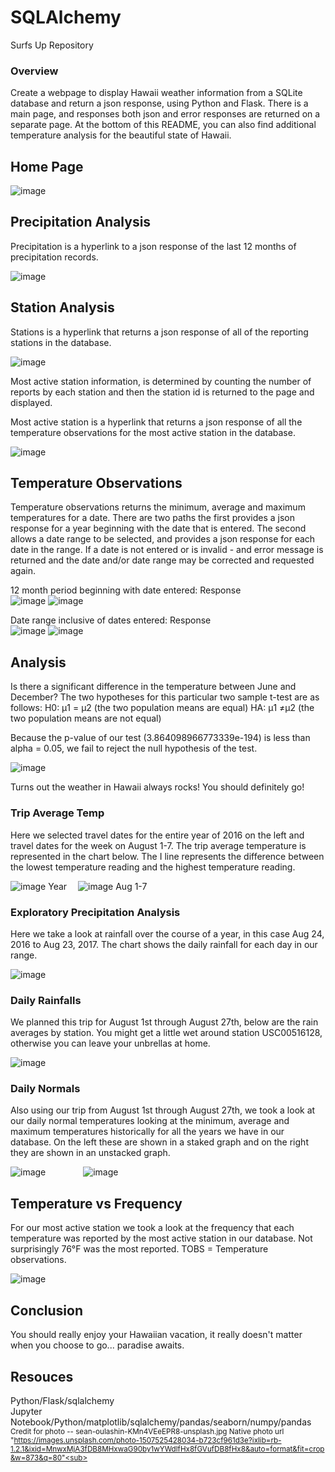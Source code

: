 # SQLAlchemy
Surfs Up Repository 

### Overview

Create a webpage to display Hawaii weather information from a SQLite database and return a json response, using Python and Flask. There is a main page, and responses both json and error responses are returned on a separate page.  At the bottom of this README, you can also find additional temperature analysis for the beautiful state of Hawaii.  

## Home Page 

![image](https://user-images.githubusercontent.com/98897041/169849001-f662375e-fd2b-4217-92ac-b25eb4365dc4.png)

## Precipitation Analysis
Precipitation is a hyperlink to a json response of the last 12 months of precipitation records.

![image](https://user-images.githubusercontent.com/98897041/169850180-fc3157d9-bd08-491e-ba3a-1863d2fd160a.png)

## Station Analysis
Stations is a hyperlink that returns a json response of all of the reporting stations in the database.

![image](https://user-images.githubusercontent.com/98897041/169850652-de98e1f9-817c-4ea3-b0bb-a91ecc7f3c20.png)

Most active station information, is determined by counting the number of reports by each station and then the station id is returned to the page and displayed. 

Most active station is a hyperlink that returns a json response of all the temperature observations for the most active station in the database.

![image](https://user-images.githubusercontent.com/98897041/169851502-797104dc-3b02-4b10-8fdb-c77a44422e9e.png)

## Temperature Observations  

Temperature observations returns the minimum, average and maximum temperatures for a date. There are two paths the first provides a json response for a year beginning with the date that is entered. The second allows a date range to be selected, and provides a json response for each date in the range. If a date is not entered or is invalid - and error message is returned and the date and/or date range may be corrected and requested again. 

12 month period beginning with date entered:      Response  
![image](https://user-images.githubusercontent.com/98897041/169853271-9057aab1-03dc-4415-825b-bc7231b96ffc.png)
![image](https://user-images.githubusercontent.com/98897041/169853401-3bfd6275-de38-414d-9083-6f97c547b665.png)

Date range inclusive of dates entered:            Response  
![image](https://user-images.githubusercontent.com/98897041/169854335-d5a11cd2-b40f-44fe-9166-0542afc1f30f.png)
![image](https://user-images.githubusercontent.com/98897041/169854440-6f7734c5-e9d1-4203-93cf-5cab38254152.png)



## Analysis  

Is there a significant difference in the temperature between June and December?
The two hypotheses for this particular two sample t-test are as follows:
H0: µ1 = µ2 (the two population means are equal)
HA: µ1 ≠µ2 (the two population means are not equal)

Because the p-value of our test (3.864098966773339e-194) is less than alpha = 0.05, we fail to reject the null hypothesis of the test.

![image](https://user-images.githubusercontent.com/98897041/169856331-55969915-66db-40ce-b2e4-a64f5c3e72f9.png)

Turns out the weather in Hawaii always rocks! You should definitely go!

### Trip Average Temp
Here we selected travel dates for the entire year of 2016 on the left and travel dates for the week on August 1-7.
The trip average temperature is represented in the chart below. The I line represents the difference between the lowest temperature reading and the highest temperature reading. 


![image](https://user-images.githubusercontent.com/98897041/169858965-2f61d7c1-c338-499c-a008-b4e2888801a3.png) Year 
![image](https://user-images.githubusercontent.com/98897041/169858988-cfc07154-9b95-4405-97ea-8e762fa3e57d.png) Aug 1-7

### Exploratory Precipitation Analysis
Here we take a look at rainfall over the course of a year, in this case Aug 24, 2016 to Aug 23, 2017. The chart shows the daily rainfall for each day in our range.

![image](https://user-images.githubusercontent.com/98897041/169877023-504e7dc6-5e7e-4125-9b4c-7b7735edfce2.png)


### Daily Rainfalls 
We planned this trip for August 1st through August 27th, below are the rain averages by station. You might get a little wet around station USC00516128, otherwise you can leave your unbrellas at home. 

![image](https://user-images.githubusercontent.com/98897041/169872238-c22c864b-d6ab-43d2-8a86-a823e2615a2f.png)

### Daily Normals
Also using our trip from August 1st through August 27th, we took a look at our daily normal temperatures looking at the minimum, average and maximum temperatures historically for all the years we have in our database. On the left these are shown in a staked graph and on the right they are shown in an unstacked graph. 

![image](https://user-images.githubusercontent.com/98897041/169879472-a34a1bcc-c992-4b1c-81ea-4494f2261ead.png)    
![image](https://user-images.githubusercontent.com/98897041/169879648-20b9c2a0-f244-4879-837c-0214035e264e.png)

## Temperature vs Frequency 
For our most active station we took a look at the frequency that each temperature was reported by the most active station in our database. Not surprisingly 76°F was the most reported. TOBS = Temperature observations.

![image](https://user-images.githubusercontent.com/98897041/169877971-850ebb16-1aa5-4bce-96c6-6b4fab815ec7.png)

## Conclusion

You should really enjoy your Hawaiian vacation, it really doesn't matter when you choose to go... paradise awaits. 


## Resouces 
Python/Flask/sqlalchemy  
Jupyter Notebook/Python/matplotlib/sqlalchemy/pandas/seaborn/numpy/pandas  
<sub>Credit for photo -- sean-oulashin-KMn4VEeEPR8-unsplash.jpg
Native photo url "https://images.unsplash.com/photo-1507525428034-b723cf961d3e?ixlib=rb-1.2.1&ixid=MnwxMjA3fDB8MHxwaG90by1wYWdlfHx8fGVufDB8fHx8&auto=format&fit=crop&w=873&q=80"<sub>
